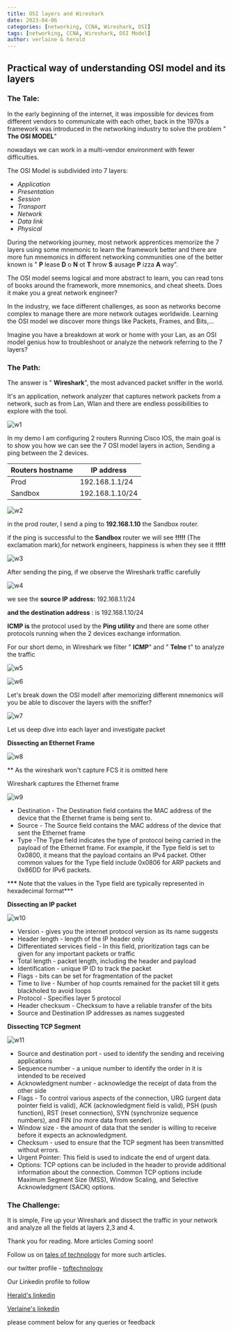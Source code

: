 ```yaml
---
title: OSI layers and Wireshark
date: 2023-04-06
categories: [networking, CCNA, Wireshark, OSI]
tags: [networking, CCNA, Wireshark, OSI Model]
author: verlaine & herald
---
```


## **Practical way of understanding OSI model and its layers**

### **The Tale:**

In the early beginning of the internet, it was impossible for devices from different vendors to communicate with each other, back in the 1970s a framework was introduced in the networking industry to solve the problem " **The OSI MODEL**"

nowadays we can work in a multi-vendor environment with fewer difficulties.

The OSI Model is subdivided into 7 layers:

- _Application_
- _Presentation_
- _Session_
- _Transport_
- _Network_
- _Data link_
- _Physical_

During the networking journey, most network apprentices memorize the 7 layers using some mnemonic to learn the framework better and there are more fun mnemonics in different networking communities one of the better known is " **P** lease **D** o **N** ot **T** hrow **S** ausage **P** izza **A** way".

The OSI model seems logical and more abstract to learn, you can read tons of books around the framework, more mnemonics, and cheat sheets. Does it make you a great network engineer?

In the industry, we face different challenges, as soon as networks become complex to manage there are more network outages worldwide. Learning the OSI model we discover more things like Packets, Frames, and Bits,...

Imagine you have a breakdown at work or home with your Lan, as an OSI model genius how to troubleshoot or analyze the network referring to the 7 layers?

### **The Path:**

The answer is " **Wireshark**", the most advanced packet sniffer in the world.

It's an application, network analyzer that captures network packets from a network, such as from Lan, Wlan and there are endless possibilities to explore with the tool.

![w1](/assets/img/favicons/Wireshark1.png)

In my demo I am configuring 2 routers Running Cisco IOS, the main goal is to show you how we can see the 7 OSI model layers in action, Sending a ping between the 2 devices.

| **Routers hostname** | **IP address** |
| --- | --- |
| Prod | 192.168.1.1/24 |
| Sandbox | 192.168.1.10/24 |

![w2](/assets/img/favicons/Wireshark2.png)

in the prod router, I send a ping to **192.168.1.10** the Sandbox router.

if the ping is successful to the **Sandbox** router we will see **!!!!!** (The exclamation mark),for network engineers, happiness is when they see it **!!!!!**

![w3](/assets/img/favicons/Wireshark3.png)

After sending the ping, if we observe the Wireshark traffic carefully

![w4](/assets/img/favicons/Wireshark4.png)

we see the **source IP address:** 192.168.1.1/24

**and the destination address** : is 192.168.1.10/24

**ICMP is** the protocol used by the **Ping utility** and there are some other protocols running when the 2 devices exchange information.

For our short demo, in Wireshark we filter " **ICMP**" and " **Telne** t" to analyze the traffic

![w5](/assets/img/favicons/Wireshark5.png)

![w6](/assets/img/favicons/Wireshark6.png)

Let's break down the OSI model! after memorizing different mnemonics will you be able to discover the layers with the sniffer?

![w7](/assets/img/favicons/Wireshark7.png)

Let us deep dive into each layer and investigate packet

**Dissecting an Ethernet Frame**

![w8](/assets/img/favicons/Wireshark8.png)

\*\* As the wireshark won't capture FCS it is omitted here

Wireshark captures the Ethernet frame

![w9](/assets/img/favicons/Wireshark9.png)

- Destination - The Destination field contains the MAC address of the device that the Ethernet frame is being sent to.
- Source - The Source field contains the MAC address of the device that sent the Ethernet frame
- Type -The Type field indicates the type of protocol being carried in the payload of the Ethernet frame. For example, if the Type field is set to 0x0800, it means that the payload contains an IPv4 packet. Other common values for the Type field include 0x0806 for ARP packets and 0x86DD for IPv6 packets.

***\*\*** Note that the values in the Type field are typically represented in hexadecimal format\*\*\*

**Dissecting an IP packet**

![w10](/assets/img/favicons/Wireshark10.png)

- Version - gives you the internet protocol version as its name suggests
- Header length - length of the IP header only
- Differentiated services field - In this field, prioritization tags can be given for any important packets or traffic
- Total length - packet length, including the header and payload
- Identification - unique IP ID to track the packet
- Flags - bits can be set for fragmentation of the packet
- Time to live - Number of hop counts remained for the packet till it gets blackholed to avoid loops
- Protocol - Specifies layer 5 protocol
- Header checksum - Checksum to have a reliable transfer of the bits
- Source and Destination IP addresses as names suggested

**Dissecting TCP Segment**

![w11](/assets/img/favicons/Wireshark11.png)

- Source and destination port - used to identify the sending and receiving applications
- Sequence number - a unique number to identify the order in it is intended to be received
- Acknowledgment number - acknowledge the receipt of data from the other side
- Flags - To control various aspects of the connection, URG (urgent data pointer field is valid), ACK (acknowledgment field is valid), PSH (push function), RST (reset connection), SYN (synchronize sequence numbers), and FIN (no more data from sender).
- Window size - the amount of data that the sender is willing to receive before it expects an acknowledgment.
- Checksum - used to ensure that the TCP segment has been transmitted without errors.
- Urgent Pointer: This field is used to indicate the end of urgent data.
- Options: TCP options can be included in the header to provide additional information about the connection. Common TCP options include Maximum Segment Size (MSS), Window Scaling, and Selective Acknowledgment (SACK) options.

### **The Challenge:**

It is simple, Fire up your Wireshark and dissect the traffic in your network and analyze all the fields at layers 2,3 and 4.

Thank you for reading. More articles Coming soon!

Follow us on [tales of technology](https://talesoftechnology.github.io) for more such articles.

our twitter profile - [toftechnology](https://twitter.com/toftechnology)

Our Linkedin profile to follow 

[Herald's linkedin](https://linkedin.com/in/herald126/)

[Verlaine's linkedin](https://www.linkedin.com/in/verlaine-j-muhungu-363507b2/)


please comment below for any queries or feedback